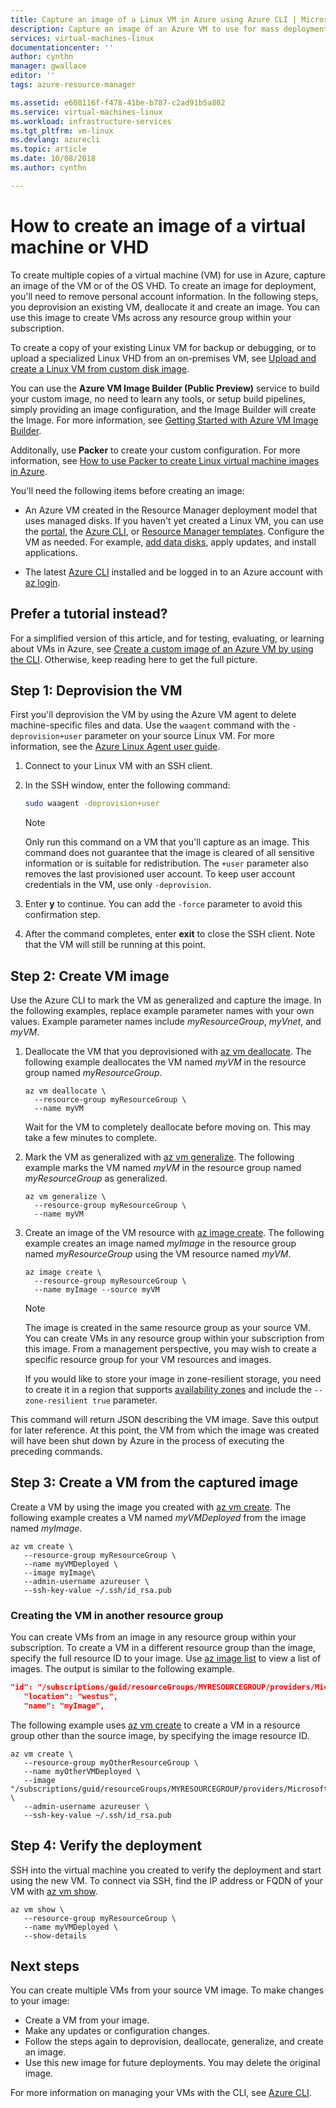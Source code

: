 ```yaml
---
title: Capture an image of a Linux VM in Azure using Azure CLI | Microsoft Docs
description: Capture an image of an Azure VM to use for mass deployments by using the Azure CLI.
services: virtual-machines-linux
documentationcenter: ''
author: cynthn
manager: gwallace
editor: ''
tags: azure-resource-manager

ms.assetid: e608116f-f478-41be-b787-c2ad91b5a802
ms.service: virtual-machines-linux
ms.workload: infrastructure-services
ms.tgt_pltfrm: vm-linux
ms.devlang: azurecli
ms.topic: article
ms.date: 10/08/2018
ms.author: cynthn

---
```

# How to create an image of a virtual machine or VHD

<!-- generalize, image - extended version of the tutorial-->

To create multiple copies of a virtual machine (VM) for use in Azure, capture an image of the VM or of the OS VHD. To create an image for deployment, you'll need to remove personal account information. In the following steps, you deprovision an existing VM, deallocate it and create an image. You can use this image to create VMs across any resource group within your subscription.

To create a copy of your existing Linux VM for backup or debugging, or to upload a specialized Linux VHD from an on-premises VM, see [Upload and create a Linux VM from custom disk image](upload-vhd.md).  

You can use the **Azure VM Image Builder (Public Preview)** service to build your custom image, no need to learn any tools, or setup build pipelines, simply providing an image configuration, and the Image Builder will create the Image. For more information, see [Getting Started with Azure VM Image Builder](https://docs.microsoft.com/azure/virtual-machines/linux/image-builder-overview).

Additonally, use **Packer** to create your custom configuration. For more information, see [How to use Packer to create Linux virtual machine images in Azure](build-image-with-packer.md).

You'll need the following items before creating an image:

* An Azure VM created in the Resource Manager deployment model that uses managed disks. If you haven't yet created a Linux VM, you can use the [portal](quick-create-portal.md), the [Azure CLI](quick-create-cli.md), or [Resource Manager templates](create-ssh-secured-vm-from-template.md). Configure the VM as needed. For example, [add data disks](add-disk.md), apply updates, and install applications. 

* The latest [Azure CLI](/cli/azure/install-az-cli2) installed and be logged in to an Azure account with [az login](/cli/azure/reference-index#az-login).

## Prefer a tutorial instead?

For a simplified version of this article, and for testing, evaluating, or learning about VMs in Azure, see [Create a custom image of an Azure VM by using the CLI](tutorial-custom-images.md).  Otherwise, keep reading here to get the full picture.


## Step 1: Deprovision the VM
First you'll deprovision the VM by using the Azure VM agent to delete machine-specific files and data. Use the `waagent` command with the `-deprovision+user` parameter on your source Linux VM. For more information, see the [Azure Linux Agent user guide](../extensions/agent-linux.md).

1. Connect to your Linux VM with an SSH client.
2. In the SSH window, enter the following command:
   
    ```bash
    sudo waagent -deprovision+user
    ```
   > [!NOTE]
   > Only run this command on a VM that you'll capture as an image. This command does not guarantee that the image is cleared of all sensitive information or is suitable for redistribution. The `+user` parameter also removes the last provisioned user account. To keep user account credentials in the VM, use only `-deprovision`.
 
3. Enter **y** to continue. You can add the `-force` parameter to avoid this confirmation step.
4. After the command completes, enter **exit** to close the SSH client.  Note that the VM will still be running at this point.

## Step 2: Create VM image
Use the Azure CLI to mark the VM as generalized and capture the image. In the following examples, replace example parameter names with your own values. Example parameter names include *myResourceGroup*, *myVnet*, and *myVM*.

1. Deallocate the VM that you deprovisioned with [az vm deallocate](/cli/azure/vm). The following example deallocates the VM named *myVM* in the resource group named *myResourceGroup*.  
   
    ```azurecli
    az vm deallocate \
	  --resource-group myResourceGroup \
	  --name myVM
    ```
	
	Wait for the VM to completely deallocate before moving on. This may take a few minutes to complete.

2. Mark the VM as generalized with [az vm generalize](/cli/azure/vm). The following example marks the VM named *myVM* in the resource group named *myResourceGroup* as generalized.
   
    ```azurecli
    az vm generalize \
	  --resource-group myResourceGroup \
	  --name myVM
    ```

3. Create an image of the VM resource with [az image create](/cli/azure/image#az-image-create). The following example creates an image named *myImage* in the resource group named *myResourceGroup* using the VM resource named *myVM*.
   
    ```azurecli
    az image create \
	  --resource-group myResourceGroup \
	  --name myImage --source myVM
    ```
   
   > [!NOTE]
   > The image is created in the same resource group as your source VM. You can create VMs in any resource group within your subscription from this image. From a management perspective, you may wish to create a specific resource group for your VM resources and images.
   >
   > If you would like to store your image in zone-resilient storage, you need to create it in a region that supports [availability zones](../../availability-zones/az-overview.md) and include the `--zone-resilient true` parameter.
   
This command will return JSON describing the VM image.  Save this output for later reference.  At this point, the VM from which the image was created will have been shut down by Azure in the process of executing the preceding commands. 

## Step 3: Create a VM from the captured image
Create a VM by using the image you created with [az vm create](/cli/azure/vm). The following example creates a VM named *myVMDeployed* from the image named *myImage*.

```azurecli
az vm create \
   --resource-group myResourceGroup \
   --name myVMDeployed \
   --image myImage\
   --admin-username azureuser \
   --ssh-key-value ~/.ssh/id_rsa.pub
```

### Creating the VM in another resource group 

You can create VMs from an image in any resource group within your subscription. To create a VM in a different resource group than the image, specify the full resource ID to your image. Use [az image list](/cli/azure/image#az-image-list) to view a list of images. The output is similar to the following example.

```json
"id": "/subscriptions/guid/resourceGroups/MYRESOURCEGROUP/providers/Microsoft.Compute/images/myImage",
   "location": "westus",
   "name": "myImage",
```

The following example uses [az vm create](/cli/azure/vm#az-vm-create) to create a VM in a resource group other than the source image, by specifying the image resource ID.

```azurecli
az vm create \
   --resource-group myOtherResourceGroup \
   --name myOtherVMDeployed \
   --image "/subscriptions/guid/resourceGroups/MYRESOURCEGROUP/providers/Microsoft.Compute/images/myImage" \
   --admin-username azureuser \
   --ssh-key-value ~/.ssh/id_rsa.pub
```


## Step 4: Verify the deployment

SSH into the virtual machine you created to verify the deployment and start using the new VM. To connect via SSH, find the IP address or FQDN of your VM with [az vm show](/cli/azure/vm#az-vm-show).

```azurecli
az vm show \
   --resource-group myResourceGroup \
   --name myVMDeployed \
   --show-details
```

## Next steps
You can create multiple VMs from your source VM image. To make changes to your image: 

- Create a VM from your image.
- Make any updates or configuration changes.
- Follow the steps again to deprovision, deallocate, generalize, and create an image.
- Use this new image for future deployments. You may delete the original image.

For more information on managing your VMs with the CLI, see [Azure CLI](/cli/azure).
